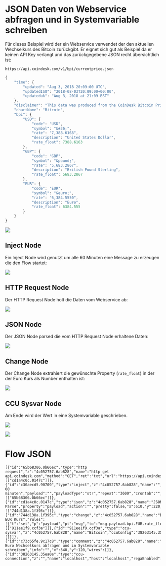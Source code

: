 # JSON Daten von Webservice abfragen und in Systemvariable schreiben

Für dieses Beispiel wird der ein Webservice verwendet der den aktuellen Wechselkurs des Bitcoin zurückgibt. Er eignet sich gut als Beispiel da er keinen API Key verlangt und das zurückgegebene JSON recht übersichtlich ist:

`https://api.coindesk.com/v1/bpi/currentprice.json`

```Javascript
{
	"time": {
		"updated": "Aug 3, 2018 20:09:00 UTC",
		"updatedISO": "2018-08-03T20:09:00+00:00",
		"updateduk": "Aug 3, 2018 at 21:09 BST"
	},
	"disclaimer": "This data was produced from the CoinDesk Bitcoin Price Index (USD). Non-USD currency data converted using hourly conversion rate from openexchangerates.org",
	"chartName": "Bitcoin",
	"bpi": {
		"USD": {
			"code": "USD",
			"symbol": "&#36;",
			"rate": "7,388.6163",
			"description": "United States Dollar",
			"rate_float": 7388.6163
		},
		"GBP": {
			"code": "GBP",
			"symbol": "&pound;",
			"rate": "5,683.2867",
			"description": "British Pound Sterling",
			"rate_float": 5683.2867
		},
		"EUR": {
			"code": "EUR",
			"symbol": "&euro;",
			"rate": "6,384.5550",
			"description": "Euro",
			"rate_float": 6384.555
		}
	}
}
```


![](images/btc1.png)


## Inject Node

Ein Inject Node wird genutzt um alle 60 Minuten eine Message zu erzeugen die den Flow startet:

![](images/btc2.png)

## HTTP Request Node

Der HTTP Request Node holt die Daten vom Webservice ab:

![](images/btc3.png)

## JSON Node

Der JSON Node parsed die vom HTTP Request Node erhaltene Daten:

![](images/btc4.png)

## Change Node

Der Change Node extrahiert die gewünschte Property (`rate_float`) in der der Euro Kurs als Number enthalten ist:

![](images/btc5.png)

## CCU Sysvar Node

Am Ende wird der Wert in eine Systemvariable geschrieben.

![](images/btc6.png)

![](images/btc7.png)

# Flow JSON

```
[{"id":"65b68306.0b66ec","type":"http request","z":"4c052757.6ab828","name":"http get api.coindesk.com","method":"GET","ret":"txt","url":"https://api.coindesk.com/v1/bpi/currentprice.json","tls":"","x":390,"y":220,"wires":[["cd1a4c0c.0147c"]]},{"id":"c30aecd5.90709","type":"inject","z":"4c052757.6ab828","name":"","topic":"alle 60 minuten","payload":"","payloadType":"str","repeat":"3600","crontab":"","once":true,"onceDelay":"5","x":130,"y":220,"wires":[["65b68306.0b66ec"]]},{"id":"cd1a4c0c.0147c","type":"json","z":"4c052757.6ab828","name":"JSON Parse","property":"payload","action":"","pretty":false,"x":610,"y":220,"wires":[["744d138a.1f395c"]]},{"id":"744d138a.1f395c","type":"change","z":"4c052757.6ab828","name":"BTC EUR Kurs","rules":[{"t":"set","p":"payload","pt":"msg","to":"msg.payload.bpi.EUR.rate_float","tot":"jsonata"}],"action":"","property":"","from":"","to":"","reg":false,"x":280,"y":340,"wires":[["911ee1f9.ccf3a"]]},{"id":"911ee1f9.ccf3a","type":"ccu-sysvar","z":"4c052757.6ab828","name":"Bitcoin","ccuConfig":"38263145.35ea0e","topic":"ReGaHSS/${Name}","change":true,"cache":true,"x":460,"y":340,"wires":[[]]},{"id":"c73c65fe.9c17c8","type":"comment","z":"4c052757.6ab828","name":"Bitcoin Euro Wechselkurs abfragen und in Systemvariable schreiben","info":"","x":340,"y":120,"wires":[]},{"id":"38263145.35ea0e","type":"ccu-connection","z":"","name":"localhost","host":"localhost","regaEnabled":true,"bcrfEnabled":true,"iprfEnabled":true,"virtEnabled":true,"bcwiEnabled":false,"cuxdEnabled":false,"regaPoll":true,"regaInterval":"30","rpcPingTimeout":"60","rpcInitAddress":"127.0.0.1","rpcServerHost":"127.0.0.1","rpcBinPort":"2047","rpcXmlPort":"2048"}]
```